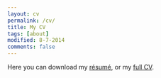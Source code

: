 ```yaml
---
layout: cv
permalink: /cv/
title: My CV
tags: [about]
modified: 8-7-2014
comments: false
---
```


Here you can download my [résumé](https://www.dropbox.com/s/tfsov2setycfcae/Resume_MRR.pdf?dl=0), or my [full CV](https://www.dropbox.com/s/pwxssdxohxbzskz/MireiaRocaResume2016.pdf?dl=0).
